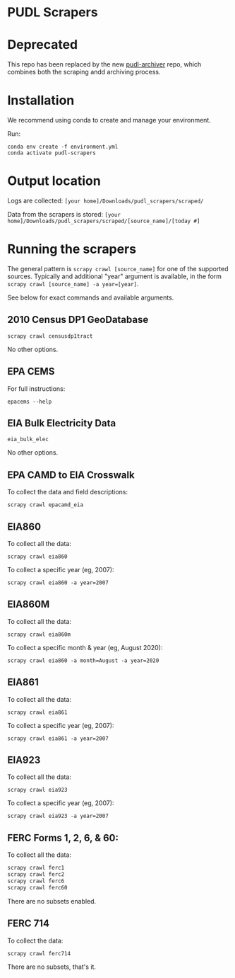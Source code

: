 # PUDL Scrapers

# Deprecated
This repo has been replaced by the new [pudl-archiver](https://github.com/catalyst-cooperative/pudl-archiver) repo, which combines both the scraping andd archiving process.

# Installation

We recommend using conda to create and manage your environment.

Run:
```
conda env create -f environment.yml
conda activate pudl-scrapers
```

# Output location

Logs are collected:
`[your home]/Downloads/pudl_scrapers/scraped/`

Data from the scrapers is stored:
`[your home]/Downloads/pudl_scrapers/scraped/[source_name]/[today #]`


# Running the scrapers

The general pattern is `scrapy crawl [source_name]` for one of the supported
sources.  Typically and additional "year" argument is available, in the form
`scrapy crawl [source_name] -a year=[year]`.

See below for exact commands and available arguments.

## 2010 Census DP1 GeoDatabase

`scrapy crawl censusdp1tract`

No other options.

## EPA CEMS

For full instructions:

`epacems --help`

## EIA Bulk Electricity Data

`eia_bulk_elec`

No other options.

## EPA CAMD to EIA Crosswalk

To collect the data and field descriptions:

 `scrapy crawl epacamd_eia`

## EIA860

To collect all the data:

`scrapy crawl eia860`

To collect a specific year (eg, 2007):

`scrapy crawl eia860 -a year=2007`


## EIA860M

To collect all the data:

`scrapy crawl eia860m`

To collect a specific month & year (eg, August 2020):

`scrapy crawl eia860 -a month=August -a year=2020`


## EIA861

To collect all the data:

`scrapy crawl eia861`

To collect a specific year (eg, 2007):

`scrapy crawl eia861 -a year=2007`


## EIA923

To collect all the data:

`scrapy crawl eia923`

To collect a specific year (eg, 2007):

`scrapy crawl eia923 -a year=2007`


## FERC Forms 1, 2, 6, & 60:

To collect all the data:

```sh
scrapy crawl ferc1
scrapy crawl ferc2
scrapy crawl ferc6
scrapy crawl ferc60
```

There are no subsets enabled.

## FERC 714
To collect the data:

`scrapy crawl ferc714`

There are no subsets, that's it.
